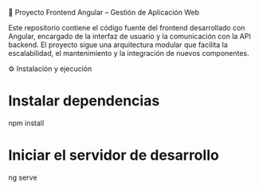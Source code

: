 🧩 Proyecto Frontend Angular – Gestión de Aplicación Web

Este repositorio contiene el código fuente del frontend desarrollado con Angular, encargado de la interfaz de usuario y la comunicación con la API backend. El proyecto sigue una arquitectura modular que facilita la escalabilidad, el mantenimiento y la integración de nuevos componentes.

⚙️ Instalación y ejecución

# Instalar dependencias
npm install

# Iniciar el servidor de desarrollo
ng serve
